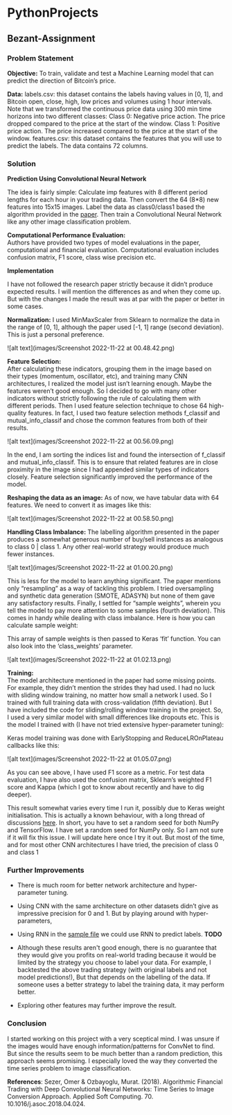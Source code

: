 
# PythonProjects

## Bezant-Assignment
### Problem Statement


**Objective:** 
To train, validate and test a Machine Learning model that can predict the direction of Bitcoin’s price. 

**Data:** 
labels.csv: this dataset contains the labels having values in [0, 1], and Bitcoin open, close, high, low prices and volumes using 1 hour intervals. Note that we transformed the continuous price data using 300 min time horizons into two different classes:
Class 0: Negative price action. The price dropped compared to the price at the start of the window.
Class 1: Positive price action. The price increased compared to the price at the start of the window.
features.csv: this dataset contains the features that you will use to predict the labels. The data contains 72 columns.

### Solution 

**Prediction Using Convolutional Neural Network**

The idea is fairly simple: Calculate imp features  with 8 different period lengths for each hour in your trading data. Then convert the 64 (8*8) new features into 15x15 images. Label the data as class0/class1 based the algorithm provided in the [paper](https://www.researchgate.net/publication/324802031_Algorithmic_Financial_Trading_with_Deep_Convolutional_Neural_Networks_Time_Series_to_Image_Conversion_Approach). Then train a Convolutional Neural Network like any other image classification problem.



**Computational Performance Evaluation:**  
Authors have provided two types of model evaluations in the paper, computational and financial evaluation. Computational evaluation includes confusion matrix, F1 score, class wise precision etc. 

**Implementation**

I have not followed the research paper strictly because it didn’t produce expected results. I will mention the differences as and when they come up. But with the changes I made the result was at par with the paper or better in some cases.



**Normalization:** 
I used MinMaxScaler from Sklearn to normalize the data in the range of [0, 1], although the paper used [-1, 1] range (second deviation). This is just a personal preference.

![alt text](images/Screenshot 2022-11-22 at 00.48.42.png)

**Feature Selection:**  
After calculating these indicators, grouping them in the image based on their types (momentum, oscillator, etc), and training many CNN architectures, I realized the model just isn’t learning enough. Maybe the features weren’t good enough. So I decided to go with many other indicators without strictly following the rule of calculating them with different periods. Then I used feature selection technique to chose 64 high-quality features. In fact, I used two feature selection methods f_classif and mutual_info_classif and chose the common features from both of their results. 

![alt text](images/Screenshot 2022-11-22 at 00.56.09.png)


In the end, I am sorting the indices list and found the intersection of f_classif and mutual_info_classif. This is to ensure that related features are in close proximity in the image since I had appended similar types of indicators closely. Feature selection significantly improved the performance of the model.

**Reshaping the data as an image:** 
 As of now, we have tabular data with 64 features. We need to convert it as images like this:

![alt text](images/Screenshot 2022-11-22 at 00.58.50.png)
 
**Handling Class Imbalance:** 
The labelling algorithm presented in the paper produces a somewhat generous number of buy/sell instances as analogous to class 0 | class 1. Any other real-world strategy would produce much fewer instances.

![alt text](images/Screenshot 2022-11-22 at 01.00.20.png)


This is less for the model to learn anything significant. The paper mentions only “resampling” as a way of tackling this problem. I tried oversampling and synthetic data generation (SMOTE, ADASYN) but none of them gave any satisfactory results. Finally, I settled for “sample weights”, wherein you tell the model to pay more attention to some samples (fourth deviation). This comes in handy while dealing with class imbalance. Here is how you can calculate sample weight:

This array of sample weights is then passed to Keras ‘fit’ function. You can also look into the ‘class_weights’ parameter.

![alt text](images/Screenshot 2022-11-22 at 01.02.13.png)

**Training:**  
The model architecture mentioned in the paper had some missing points. For example, they didn’t mention the strides they had used.  I had no luck with sliding window training, no matter how small a network I used. So I trained with full training data with cross-validation (fifth deviation). But I have included the code for sliding/rolling window training in the project. So, I used a very similar model with small differences like dropouts etc. This is the model I trained with (I have not tried extensive hyper-parameter tuning):

Keras model training was done with EarlyStopping and ReduceLROnPlateau callbacks like this:

![alt text](images/Screenshot 2022-11-22 at 01.05.07.png)


As you can see above, I have used F1 score as a metric. For test data evaluation, I have also used the confusion matrix, Sklearn’s weighted F1 score and Kappa (which I got to know about recently and have to dig deeper).


This result somewhat varies every time I run it, possibly due to Keras weight initialisation. This is actually a known behaviour, with a long thread of discussions  [here](https://github.com/keras-team/keras/issues/2743). In short, you have to set a random seed for both NumPy and TensorFlow. I have set a random seed for NumPy only. So I am not sure if it will fix this issue. I will update here once I try it out. But most of the time, and for most other CNN architectures I have tried, the precision of class 0 and class 1 


###  Further Improvements

-   There is much room for better network architecture and hyper-parameter tuning.
-   Using CNN with the same architecture on other datasets didn’t give as impressive precision for 0 and 1. But by playing around with hyper-parameters, 
- Using RNN in the [sample file](https://github.com/nishantsikarwar/PythonProjects/blob/main/Bezant_Assignment.ipynb) we could use RNN to predict labels.  **TODO**

-   Although these results aren't good enough, there is no guarantee that they would give you profits on real-world trading because it would be limited by the strategy you choose to label your data. For example, I backtested the above trading strategy (with original labels and not model predictions!),  But that depends on the labelling of the data. If someone uses a better strategy to label the training data, it may perform better.
-   Exploring other features may further improve the result.

### Conclusion

I started working on this project with a very sceptical mind. I was unsure if the images would have enough information/patterns for ConvNet to find. But since the results seem to be much better than a random prediction, this approach seems promising. I especially loved the way they converted the time series problem to image classification.


**References**: 
Sezer, Omer & Ozbayoglu, Murat. (2018). Algorithmic Financial Trading with Deep Convolutional Neural Networks: Time Series to Image Conversion Approach. Applied Soft Computing. 70. 10.1016/j.asoc.2018.04.024.

